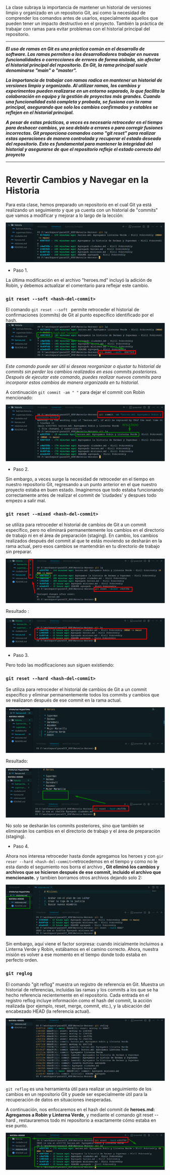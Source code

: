 La clase subraya la importancia de mantener un historial de versiones limpio y organizado en un repositorio Git, así como la necesidad de comprender los comandos antes de usarlos, especialmente aquellos que pueden tener un impacto destructivo en el proyecto. También la práctica  de trabajar con ramas para evitar problemas con el historial principal del repositorio.

****
***El uso de ramas en Git es una práctica común en el desarrollo de software. Las ramas permiten a los desarrolladores trabajar en nuevas funcionalidades o correcciones de errores de forma aislada, sin afectar el historial principal del repositorio. En Git, la rama principal suele denominarse "main" o "master".***

***La importancia de trabajar con ramas radica en mantener un historial de versiones limpio y organizado. Al utilizar ramas, los cambios y experimentos pueden realizarse en un entorno separado, lo que facilita la colaboración en equipo y la gestión de proyectos más grandes. Cuando una funcionalidad está completa y probada, se fusiona con la rama principal, asegurando que solo los cambios confirmados y estables se reflejen en el historial principal.***

***A pesar de estas prácticas, a veces es necesario retroceder en el tiempo para deshacer cambios, ya sea debido a errores o para corregir fusiones incorrectas. Git proporciona comandos como "git reset" para realizar estas operaciones de manera controlada y recuperar el estado deseado del repositorio. Esto es fundamental para mantener la integridad del historial y asegurarse de que el repositorio refleje el estado correcto del proyecto***

***

# Revertir Cambios y Navegar en la Historia

Para esta clase, hemos preparado un repositorio en el cual Git ya está realizando un seguimiento y que ya cuenta con un historial de "commits" que vamos a modificar y mejorar a lo largo de la lección:

![repositorio](/img/302_repositorioParaTrabajar.png)

* Paso 1.

La última modificación en el archivo "heroes.md" incluyó la adición de Robin, y debemos actualizar el comentario para reflejar este cambio.

### `git reset --soft <hash-del-commit>`

El comando `git reset --soft ` permite retroceder el historial de confirmaciones (commits) de Git al punto específico identificado por el hash.
![el hash](/img/302_hashDelCommit.png)

*Este comando puede ser útil si deseas reorganizar o ajustar tu historial de commits sin perder los cambios realizados en esos commits posteriores. Después de ejecutar este comando, puedes realizar nuevos commits para incorporar estos cambios de manera organizada en tu historial.*

 A continuación  `git commit -am " "` para dejar el commit con Robin mencionado: 

 ![resultado resfr--soft](/img/302_resultadoResft--soft.png)

 * Paso 2.

 Sin embargo, a veces surge la necesidad de retroceder en el tiempo en nuestro repositorio Git, regresando a un punto anterior en el que nuestro proyecto estaba en buen estado. Imaginemos que todo estaba funcionando correctamente antes de realizar el commit de 'ciudades' y despues todo empezo a salir mal.

 ### `git reset --mixed <hash-del-commit>`

  se utiliza para retroceder el historial de cambios de Git a un commit específico, pero  no eliminará permanentemente los cambios en el directorio de trabajo ni en el área de preparación (staging). En cambio, los cambios realizados después del commit al que te estás moviendo se desharán en la rama actual, pero esos cambios se mantendrán en tu directorio de trabajo sin preparar.

  ![reset --mixed](/img/302_reset--mixed.png)

  Resultado :

  ![commit reset --mixed](/img/302_reset--mixedCommit.png)

  * Paso 3.

Pero todo las modificaciones aun siguen existiendo:

### `git reset --hard <hash-del-commit>`

Se utiliza para retroceder el historial de cambios de Git a un commit específico y eliminar permanentemente todos los commits y cambios que se realizaron después de ese commit en la rama actual.

![reset --hard](/img/302_antesDeReset--hard.png)

Resultado:

![reset --hard](/img/302_despuesReset--hard.png)

No solo se desharán los commits posteriores, sino que también se eliminarán los cambios en el directorio de trabajo y el área de preparación (staging).

* Paso 4.

Ahora nos interesa retroceder hasta donde agregamos los heroes y con `gir reser --hard <hash-del-commit>`retrocedemos en el tiempo y como no le esta dando el segumiento nos borra el archivo **, Git eliminó los cambios y archivos que se hicieron después de ese commit, incluido el archivo que mencionaste.** y tambien borramos otros archivos dejando solo 2:

![resto de archivos](/img/302_restoDeArchivos.png)

Sin embargo, aquí viene el factor sorpresa: cuando inicialmente incluimos a Linterna Verde y Robin, estábamos en el camino correcto. Ahora, nuestra misión es volver a ese momento en el tiempo donde todo estaba en perfecto orden.

### `git reglog` 

El comando "git reflog" muestra un registro de referencia en Git. Muestra un historial de referencias, incluidas las ramas y los commits a los que se ha hecho referencia recientemente en el repositorio. Cada entrada en el registro reflog incluye información como el hash del commit, la acción realizada (por ejemplo, reset, merge, commit, etc.), y la ubicación del encabezado HEAD (la referencia actual).

![git reflog](/img/302_reflog.png)

`git reflog` es una herramienta útil para realizar un seguimiento de los cambios en un repositorio Git y puede ser especialmente útil para la recuperación de datos en situaciones inesperadas.

A continuación, nos enfocaremos en el hash del commit de **heroes.md: Agregamos a Robin y Linterna Verde**, y mediante el comando git reset --hard <hash-del-commit>, restauraremos todo mi repositorio a exactamente cómo estaba en ese punto.

![reset --hard Recuperacion](/img/302_resert--hardRecuperacion.png)



















 